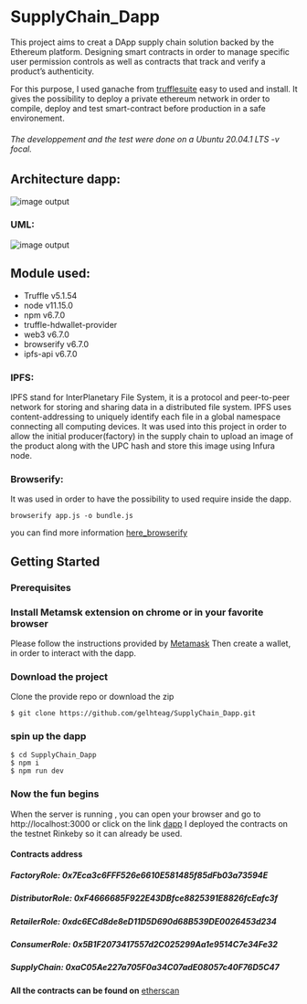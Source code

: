 # SupplyChain_Dapp


This project aims to creat a DApp supply chain solution backed by the Ethereum platform. Designing  smart contracts in order to manage specific user permission controls as well as contracts that track and verify a product’s authenticity.

For this purpose, I used ganache from [trufflesuite](https://www.trufflesuite.com/ganache) easy to used and install. It gives the possibility to deploy a private ethereum network in order to compile, deploy and test smart-contract before production in a safe environement.

###### The developpement and the test were done on a  Ubuntu 20.04.1 LTS -v focal.
## Architecture dapp:

![image output](https://viewer.diagrams.net/?highlight=0000ff&edit=_blank&layers=1&nav=1&title=Architecture.drawio#R7VrbcqM4EP0aP84WCAP2o%2B2xZ3Yq2dpaUpPJowIyaCMQJYQv%2BfoVRpiLPA4zwQZv5cWWGklIp7uPWi1GxiLcfWEwDu6ph8gIaN5uZHweAQB02xZ%2FmWSfSyaalQt8hr1cpJcCB78iKdSkNMUeSmoNOaWE47gudGkUIZfXZJAxuq03W1NSf2sMfaQIHBcSVfqIPR7IVQC7lH9F2A%2BKN%2BvWNH8SwqKxXEkSQI9uKyJjOTIWjFKel8LdApEMvAKXvN%2FqJ0%2BPE2Mo4m060Nh5%2FR5%2Bf3qdLGaPBrDG93z6CYzl5Pi%2BWDHyBACyShkPqE8jSJaldM5oGnkoG1YTtbLNHaWxEOpC%2BC%2FifC%2B1CVNOhSjgIZFP0Q7zH5XyUzbUH8CU1c87OfShsi8qEWf7H9VKtVtWL%2FsdakVHFSiJXUJT5qIz6BQGB5mP%2BJl2Rt4uQ67yAqmGL4iGSMxHNGCIQI43ddOC0kL9Y7tj178pFlMGmvQmYyJNSfqSLpZeGyKfqOxVmoIoVKZRig4G8gvGIie8gSSVS1gxGnEUeSNgEQHQ%2FJmJks%2BPoFfMqm402wBz5MTwAP9WUEfdQBLO6AtaUELZobexnFlzyzqnzA1iHO3Owl88tRswFlyzLR1cH0tZUHFuS%2Fu5xmpY%2FyqwQAH268P9nRhq4Tji9xvcQMdlOOa3hKrdO6pmn9ym1bjNbsltep3b7Mtxm9GS2%2FSuue19OrU%2B9qv363Q8KJ0aCvvdIw5DmLwMmO6MaYtNBFyV7uwPunvT5K8fyr1Pp5NedVpS3FPl0Vt0V2G4p5oW%2B9KpOSidjhW6e0TPxoCpzhwe1WkKXB9U1zT3tyM7MCi%2FANN%2Buc6ucp3WluvsGtfpvSt1WKGdqXDdn9E6ZVDIlpEXHxMV3RHfajU37bNQ%2Fz7xjU8daa9LfGA4xNf2%2BNMgvgsef6yWPmIPykeAuvdfQ6clhV2JwdpqZ1i7kqUw2F%2FUQ9%2BSjmnLFgHbsiPaambiDK3vTJw%2BoKzN7yVtLkdadm%2FR2qHrjDG4rzQ47MlJZeTGHcS4YVtW49Kp0Xxqvqe5qWkN28un2%2Bmthq14%2BANL12uCklT4sBjShxF0AzRgj%2F80aeHxVw1UJgqod9SFWbeY4Q3MVI54gBhKQ1GcE%2Bq%2BuAHE0S2BbPUNsj6gy9uh0WqRo7ixYLCYdsVxnBCyzF8WVEAD3a4PTJ26iNHcHvoPPdRLa4cS7GG%2BvykgT5HNdYHsNT0z9Ju3Ijq7sVx0Me3q3ZvYhSOxBLB6QAk%2FlAaboGmedE4maK7rJepl5vIY56z%2BwdELeu6aeC6JqGn0jqiaQ3RpGGMi8GriKBbJz4EV0ShjpTUmpCGCBPuRqLoCOiTk8wwyLCLWmXwQYs87UNop7dT11wX%2F61aD%2F0%2FcuZxSA7iYGtRjkodiQvf%2FZzUcb7oKfpn0rAVDDQ%2Fn2TeuiIkju1j0TPw%2BM7jJjq1rzNCa7kTJDZh4f8esc8lvx0wVZrMj0hll3ywWn9zmKYTyw2Vj%2BR8%3D)


### UML:

![image output](https://viewer.diagrams.net/?highlight=0000ff&edit=_blank&layers=1&nav=1&title=SodaSupplyChain.drawio#R7V1dV6O8Fv41rvWeC7sI31yqVccZZ8ZRR6fvzSwEahlpqUDVzsX720%2BghAKBNtQAoTLnrHNsSClkf%2BTZT3Z2DoST6du5p88nX13Tcg54znw7EIYHPC%2FxAvzfsGG5alA5edXw6NnmqgmsG27sv1bcyMWtC9u0%2FEzHwHWdwJ5nGw13NrOMINOme577mu02dp3sr871RwtruDF0B2%2B9t81gEr8Fr6zbP1n24wT9MpC11ZWpjjrHb%2BJPdNN9TTUJpwfCiee6weqv6duJ5YRjh8Zl9b2zkqvJg3nWLCD5wsWXpy8j4SoYnp%2Ff%2F9Yfn0fP%2Fx4dxnfxgyV6YcuE7x9%2FdL1g4j66M905Xbcee%2B5iZlrhXTn4ad3n0nXnsBHAxj9WECxjYeqLwIVNk2DqxFetNzv4FX59IMWfRqkrw7f4ztGHJfowC7xl6kvhx1H62vpr0Sf0PXyU0Cu7C8%2BwNgwNH2ub7j1awYZ%2BsYKH45b6gVgG55Y7teDzwA6e5eiB%2FZLVKz1Wz8ek31qC8I9YiNHHn77lfX%2F4Eyo5zzn6g%2BWsvnrluYbl%2B6v7OQvDNo2J7gWrrhex8Bc%2FP42U0ePZ9PDu26rnRrXgU68Qq1FKRVKidF8sb%2BxEav3guMYTbHqd2IF1M9ejwX2FTiGUQnHz2J0FsZYAIf584jquF%2F2OsPoH2334NXv2CFuV8FPguU9Wqp%2Bh8aagJVe%2Bh72DUAEAF6rA2HacfNtah8O30B9811kE1pFnoMcJW5NPSnyX1G%2BOo3%2FJbyLfwG9SOThWgfW2UUnQVUWJ1S92m4IWf35dOyEt9qSTlP9BX6ugV%2FBjSrU2q5oOJbxRz06gnk1uv3wOrv%2F8INAzodcztvRM4tQG9YxsjhLbmKN2nzckwnlDaXneuImGfpMxf4LGfP9yMv08DT4RGLO0T8Zc3XCbMVCZZ89A5VZAZOOAUCE0bAT4W7Ps48Vys2Hb959Gg9npxLj%2FPCEwbKU3bOqGzXMC16Jhl6nOZr05h3qjjUxTd8ObbtUblVRv0pYOVAL1AEWCl07D%2F%2BAiXos2lN121%2BRDCw%2BOQu4Adpm5M2ulstbMRI1IuWHTme0kkKE0sh1wkUKHn68sz4bysryDzXHtIQe%2FxKOW%2FLd2d2ICoROTCH1YSltD%2B8LUNWkkdnbRb8CR1pepDnPXngU%2BpuPJg1Cdz7RW5rNOkCKIltuqP0BteRLc7Mn%2BDWfAAX8%2Ffb64JPBkgDsgdGWEUyC8hT33LVJXl8x4QpHj02RF0OVm41ILmJJVH%2BxVURwaz448wPkPXsTdDWqrZ3Y8MqCmhsPIc0Nbf%2FT06WYtuzu7H526r%2BNL%2Bfd3Ei0DlLWMGtASCpQLV60OEB48EMSMYik46gJigWIJcnPxFNL1tgKqzFSynlnoTyakYASILU8m15ZhQcuHtkAzrgJ7RX%2ByEljxWjawUgSJgcDqCtrCRIczPlUFEnsFoq9AkiQyqECbFecGKs5X58%2BL8XI4IFEcYq52z0PzdZhdITaH8byg0g%2FN0Sy3fTqUCafDbgXnu2m%2B8OvT6Pnt%2FPDk6PSORPNlyi6zj%2BS2eNPcdNxsJEcIuJVWAHc3GB%2BV0CvxLWP0oeXbj7PNzqJiGgwgZrC7gK%2F2IT%2BhKF5ve%2FkTtMMXNx6u88Tcb9spcTcTe0410OJp8799oFWwBNpsoEVm3Mlr6c7CSuPRlPiztlwk15SCpP0nimBoOEouO5ZAlHGYJRXEALJafTQJh47f96GrbeQEbOTOdCNw41unBxC%2BZJAdpaw3iMepYOh0J4RLwtCAQxdGr8fhkNmG7hzFF6a2aTplgU1WcDTEoObFIIuYGMQCKaBpib4UxG7oryYxp79SJ0YOqg5zIyd3Y%2BRE9nROwUZuaAee%2FQCRs7e%2FbpPnpOxKOZCVlt2migni2gp027H2WQwCJzEmBg0Tw4k78xfTvRaDpIg5MbQMIlCIw7hDfweIqC1%2BELoRer0DRdQ3dN0Ivd4BI3YYulK2yDX11c3K2KLfy4vR59fTs7%2FLv%2BNVz82j34G8jjo4IYyHOj2Sj2WZWpjOZ3RFA2RUMJ3MrdJVB9vPgswyHTL%2BXozGf%2Fi%2FP020ILZZhzqQ2tE5HYJgmWNQhzLcTpn%2BmFB%2FLu%2F%2FqnP%2FzSLRnw7sxuuc%2FgBVZdEHbVacm%2BOL0WQoXZz%2Bt1ySKA7tBAkCxSHIjFAFEajlqtPJtU0xG6toBWubBbokitWhDzVlcoYXo5%2B3V9P7w7djEmVqYetgmTJ1z9toufUxQgXh%2BRYV5Pz0YjRYPh0vNGNKoiAfd4%2FgITcA6cSfdRpQaR5isu6%2F6s9LSUPJYj%2FtzYOkW6AF5jMUp29XYVvaHcu5WJRTtezPrF47%2Fl7OlJpJdnTOL0bPd%2BB0cT1%2FI7EurbeuxLpkTatoX0JvX3XaFxCENuxLdkKu27RfMsYgPy%2FcVbs%2Fd%2BC7CUfw8tiBMzW%2Fkin3Z%2BEH9nh5aEAriCQb9oh5b9QnJNIPY0684HJ05RAa1tRfXX%2FQfcuxoX6jHqGJHfqRsYTXueRC2OsQSS68BNbPDP96jP8%2FejeIfmaFL5e7OwChF3n3XYT5epCMlTMI29fRH%2FYTZpSqeQHH4Z%2F%2FoZ%2BDMlz94o5PwZc%2BBRf9K3pRbsuPlzdH6oNaN3ns6aeL0ePJ9enlze0vAo8ttpBoth0wd3KrJ1AUkJvQ0SpPM5s9y1wQHMQnpPubVOdHqDp%2Fb5%2Fe%2FrV0EtXpdw%2FXr1JybrEdcPiCRQsqBWcRh0Sl7MX9yNTt4dPZhUKiUnyvUs2rFOJ32lWpLYFINR5IbGFFbG94IJ7T8iqi4hNZAREEEDtdj4Zks3oorZ2K%2FbpXDRqUlNNuZd2CsMwnQdJoigEwHN33beOgcEsdjP5lWcmE%2FwIvHmzcWbeRGBistCFFDgA5adgDcqAox0LaiRrAAn88PyZpQDdZvTsW%2BJNwdFLuVjtzCKVofVVeuw7A3sJK24dDV1gMKDMRA25BV9VoXpF4la2neVfeHGQ3Tw9ERavssLvEvWq8OgDa%2Bl8OTsraQNOU5GpO88m9cz6bDyhheQ2p7MY0%2BV5CjIHnplfHGGs1UvOgQJPFXUBBWptzsAVwfGXYsjvGEEkrcgmk1csbwhicllc9dGBCVS1eP1Nyq9oxxsNiSYIvzr370dfgz%2Fht%2BOMLybRAvPrX44td8YWWqxUFfen%2BsTcSk4sSnYm9ZTmrIkUVcJpnb7KbgSixNxKzaxBdZm8EhcWsZboupoWVhv1xMSLIbT7kCQligaOhIWTYW8KLGuyOvROgvMbenCJTJeS2l8gnPeejIQwMQJ5ny9%2BEHAPneTZsg%2BTOGJhQWQhqL5AHallFkWWtWUURSeshNUXIYtKVofmk%2Fkk7qg2ugXLDakNhDaFUzqyID%2Ff2mjbgdiRteF7Jy0xTm5UZQcmLrssMp8YECZocv2bklB3FJ%2BZNLrpxuS3TXx%2BJC1vXQGBIzB48tTcEBjR%2FJWf%2BChMLJF5Ucb8WrWK2qOf%2BaBXgcrRYEn60q1VjKzAmdehUT7XWT7UKOR5NQAXaWDq7BQFeQjQTr3qauj9Jhr5TuEbMTR%2BiSCWUwG6sNRxJyATFZ%2FZIjprAD3JRhShoO8oOv5km0dpKRyg9%2FiNJL8wkwKRHxw4Lbt24JVbjDbsuS15WB2JpqgYtsW78lcYlXI3s67qERaDUZa34renJsnTvycSe1xGnycxWsNkbTB3uwc0qIlAbPQ%2BxtCSb9bywZka4L5booM3R2f2I%2F3V6ofz7RHKcq9xn3tauWlyuXJsq8Sxo1mY9mn2%2BGN28SNzo6InkwFaZofI2u54D0wFdArKaJbk1DucoVb5gym7ypAiZILf0EY70nHxEwp3ssxl8Dv0B3YHbPFKSmi9DDAroXIlTEUzIVJbK50y%2Bo6jmZjt71u5HZz9vj%2BaK%2FUpiZ7TptSYPbaORPlJ2ZBuuSptVk9jkcptSefxglrbPbEPLFOyf2VZRSFuTtBXSeObdSdVZcKgKmRiFp1W95V1lMQ%2BhJxGtq8OlvxwSeBKFdoJi2RYYqayoMh1MuHIt78szo%2BQqAAJ2CS%2BPTzgIC2ZmGyrprYTOooBQqN9Z0DZ8OaZptiYc0fcQFWd%2Fd%2BYsicz3x%2BH96O705ffg2xVJcVKlr6y9eoIjCImP1SbNWsUhQKFZy7WGb9nKUZs06%2B43nBiGX53xl2OiiYF23QF%2Fos%2FDj1A0uuNYjhuxGMLxPJVWmLmWyjc81mfGxPWiuXRoe%2FCtbHd2UF6on%2Bac0nS2My11FXNMuVawOMypuL42GSIqUiuYldqZwe%2FEraSbC9EZLq1NX0RT1%2FHgfvR9IJ3wz99EEgdDm3PskaeQoxiZRJ7tHC1O7XBgOqHqdpMnrVlSl8lvt3V%2B%2BgpeX37%2FILH1FlIMs0TV3sFRgcsyUgVwtO2jghWtFVPfgZFiBhHIpO5Bbdk9VKgCFOGCP8fmL%2B%2F8jsBXqLQ3V%2FeBR7sghMXAQyXJZuweIYbcwlb%2FgdYP2SDEVlWkH7xsOWw4sBv9yuf%2F7keH%2Bv3IOz05J%2FErfPMYpEs5DgxgGA0QYZh8BlcLh499N36Nbu6ufvz3g7dJdI82TdvHumIHVllUcS8mFVJQqpJu624nZg1t9tX4pg3%2F%2FvBJbLaFdMs9j1lFifmYVZXbMNkux6wqKYuNpF27eyCUdDtEJAP5Mip18qA4X0bUtIEMFFlUOElVeSG7BZbPJ9fR34lPeK5IODFc%2F3v3OJ78IDmSRqVNZvYERbPIUcztm9WKoGPbBEUnuVM1V%2F6VAzuVf6Xu8CTSKaptWnUjLRJzrtt4kdCdLUXw6ksDEr5Va6GYZc%2BLVMLJjfIiZP4JPVK3Q1sEQepGQkquppSQq27UTqqwYP4a3QYmL81vSEpSarQJ1J7EknMEKIskFkJHHzNhgzi6pe9KqJJfoa0PRycGuPx8RGLrLZw6tefklwyy8S%2BD5JfWTjpmh8kvZPXb3UNTKZyEku4MzUldYqQHdbwT8skyGGgx8SXxmpg9dql%2B8ov0BNRwYni%2Bsw7%2FvN2RZPJptHd49%2BRXu4iTxewcVHB3z7JzUFWh7ZMFdR9FlYbSjadtHFToVaz74GnyckPEQfXlIlnjoPJwlUEOKjkvrh0Ug%2F5OBaaNoRjANbTnXRPUXAGt2rmroQ3V3X6A4%2B5tdjK%2FrF%2BjO%2BH2dGnfvhA4mXjMegKLopdQlHwN2gI0URuBtRsVEqqNC3GQff78QKQ2tHnPngtRVD6jNgxyIYBrh%2FfsMBmSTEpbAW7iExihQ5Ly7OwLm77QqKdlFSMJVeAGfIoPaTobiPBM0XB2MJ6OhxeHbzLR7EA7TbQnRNpFMCxmAwGO5Eyg7jEigFOIZ4ymskc3cSKZ0CTPi4xd70aH41xAmNjm6cxdPE62u54%2F3u3s2%2FI7SYJ6PHg9a8IQa5IHtkzsaNqsdYMxnPD0ISfem9dEWkc7%2FbWvPbm1lA%2BXJ2EYrD8JOA2bo%2ByZHdh6%2BNWbQA8sbMqCAxBkZ5isQOPK9ukRj5t0x34MkY0BBztCPuFw2obuHMUXprZpOmVKlZ0IPRc%2B3AoohdmQNUrykN8qRqWgam%2F%2BrFF6cQ8qhpuS2Zk96yWWsj2JwPbkIturT2j45vXe0DYbmsjhqL5hS%2BMxoY17S8tYmpy3NJHH4ZNMR2rvXnyouAM8PliiX3ygqDGaiJ3y1IHlh4rbkAHoUzHrVxwWFyBAn41ZlU4CpNnaALCVjwnAh03IBKChjExNzWZkZnnfBjIyJ%2FY8XIHYPj1U2Iwcj16%2F%2FtDV9QeNz6NeNlcgALJn5h1UBzYkJ9MPwUTFQi7oxnUPaGjmdp9WYUcyAH06KGsLGzhkZjEhlG8lIZS6dyA%2BoPW9p1zzUv5g6tqzO6%2BtQLcdawu7UnFrMsgMUM%2BuUOHjOK1deoXU5vlWgAkj%2B5MrhLz0vUqbO5QB38LRR3vOi0GTlztAjPGdSdZkhhhDVkzgJZoq4kkq7M6woPSFRv0MkBIYCERxIMRpuWG9vuzJUfUzY55lWPDxa9iuHI9hT491lR4rQqEsblkGfBw47VuGLk96pEAN7moHpmodXmI01cSezynvW45Hp2eqGGKqCkAsk1QVni25F%2F5C4Ej9BXLZrfmLE3fmL6bbqKiqu4wF2vU0eyoKBgHYIlkHMn2qbjQWaJOYPaMBQYnYAUZDaIfD7DKjQT7PCE3xnqTC7szGcvpCo551VcJoCIAfSOu9xmgRvbmjB%2BBITHSfiNKouuNY6E9m7zalUYBmmEz5EaQ9DVFID7SqwV%2FtQGmsw5Q8pRHzpls4jarbigXalGnPadQAY1nkNAQCDvQRimb%2B3oHiOcOdzeDj6Q%2FovtzGARSz9ff5In8rrjMx0yMIUNnGGpBgKzmVhIOfSJPAoWoNwTqQFSMQc9pNHcdt9qzPzq%2FR9cPS%2BXGsekSelXZe4%2Fu3zje5Qb58s35VlST3nGj5AmkM%2BtzIxvlmtEqkTTj2WrV1PhYUDMI3qlmEEwyqOt71CUbkm5lgErhEfYIhFRiPIagwROG5YXQkOibNrKyKzLV0%2F%2FgOwHUXS0HFChIz4XDcWhDo5geeHugSBWyI73THNvUABVJdGl9eZm58RWx8v%2BqzxVg3goXXxSHOlypkYIjbyYmrN%2BW5ynRAnPMsNkXgkEoOr%2BN3a%2FlB94xCkvPAunWjaOc8Z3aMgnhLodhUohap5PDjPm7SyVpdsgslxzQxYBfaB7cLYrZfbCohiVByEl6c7cY19UiWRRWj3mccVRe%2BqhgHAc0q1caySni5tPcNXUHJrUZHc5kdMRIOuz73IuERa7fhvsbl98S278MlPGZtw6nX4JyJs8uRnjHjnPEwt5tIHnDYJnAGFP6DR7hI2wnsgrEIV%2BpUpfoqIiEuVY%2FMghmR4MvynY2vAI%2FXS2rfW7VTG4kdb0VMPUhNVTMilVw7wfH7Eq8ByFS1OuQGnKRsEXojZa0Ucj1gzEWidb%2B2LHgQvltOpoAJmarEefbMyRSP%2B4d6ENInX13TcsKchbzM2ai5jYsQvQn5smCy8QllvPESPkuqBQmDQm2zpIwzBZgASrIDy96%2Fch4gkHIpZLxQMC7rXhkShefqGxs8wP%2F%2BOoveKj9E%2Fqs9dfSVHoapOPEVQKKEQeiYjo2J7ZiX%2BtJdhG%2FmB7rxhD4dT1zP%2Fgtvq68NQPdQvg8vZ3rchN%2BMddazfNjnCskM5Jq%2B6m%2BZjpe6H8QNhus4%2Bty3H5LXmEJXY8%2BO3SBwp3Gncn6twBZJAU6ikBVi5XwiqYhrj1h0sABQ6tMdnIk44OEgcFBQj1CLQk04Cn%2FZNOHg%2B2VOr6qnc6xxUKpicVLYZdRnKK5bruMhCZtS6WgT6B2t2UF83kBszaHg52GqTTRk0jH8LxzEkxA1SfDBT%2BBnsP4M%2Fxt294IwXz7wdDsSvgUV7TXkZSqohUCsFkgLZDIlQP1q0AGCrRpwxltT1SizroTP3iLkZDKLpXobAZ5DgElewCUvFEg5yo28cn073j3krfrmpN%2BegBEds03A1Tcbk8q3iFWJbDy073CHGZczcvgFAazQRNjP9r%2Fnej64rpPrdsIfHHG%2F4dDO%2FLHlRV8Iq2b8M7NeV34k9yv%2Fw34GDj2EMoa1%2Fm62D%2F5z1osVZeCtbnyL%2FXbyQpwNIdJbyFlwrmPGz3OSfuVUD%2FTE%2F%2Bu9HXVjkEmnPFDflFfAaC3mc2d5MoEj0UMmhiCThmuLUqQtco0ACc8vWXmrxdxIPM8iSunNuTP%2FabG5g2mN9YUTxCc4xT1XubqhH8r1XlX%2Fj3tB%2BSwM%2FI7ZW1mzxbR3YduUsvLSeQFgK1RKrXqyPqlOEpT%2F6QHbzgIuWhMolHBtiA39GOZ0zMg7RIUBIv9zEkdq9uxMNwLXW14MCxq%2F6VOrqO9s7HrT1Qlt%2BNVLeCFYmEVfvHRnj6lrc881oTf65gaWvwGxRR0NCLbQ4%2BMIEOrOU%2FlVHw5d9tXnnm1YeEd0WnvxXeKTVIqvpqtJFj9iujgD1iPXeWwFxiTsCeKukWeOoKsNW2%2B%2B%2FIzeY%2F2t6FLYjYE%2Fwif8eXXC8BNG8Uus8Yw%2BYYFtduBJE4fRgWfNe7EOPHLGtXbhedf%2BnsDX8b2vq%2BGPeJJl2oekgQD7j3kVggeGHzOymlVAx%2BwzmuuznZjWTC%2Bu7Mv0QxpxrZ7wISvQnogxKMar2b5XKwRO2BmicbKeZ653ozsWSdcb1yG6ZZxkRtL1Oq5kRPROMXxHnXt2hHrwjJcyKAyeJbRdvYbwuZXKBcWJWUku1nuKJCbU6fZ0OlTkre5qB6KYTaSUUa5PU9UO0IumOJJr17HwJeqewG%2BPwBdyKQ8qWtZJFzopyZepzTsU7YcJZ4pQfZKJAjHs%2FQSxUSUUcpUop88LNaC%2BfAelKOelp89pCbgg36FQwPWx50X5LKGB66b5TxHlO4XGVXAB4sR%2FeohIX0EKcgAKFWSH8pOkGiJ%2FYIBIfRdFGUDMTv2a1DRAxPM80AE%2Fq5m%2Bx4nM4ERRyyoL4Ioyq7UioJhXK4peoiz1A7FJ%2FpqCKFKofqYoMcj3YMVCJagRK%2FapFnUKuAArFgq4NqyIWAs8NzZ1HlwBNoRQMrm6IaE1RJbb%2B9n%2Blj4oMzb9QL2zoayLBbC0UBe12iYc9QPzlmpjvGXLsBS9aHpn4XoVrUemjCHTZOsjS8hULaMwTRspUo9NK00XKrliMINN1Z7HrFPA7WPTMh4zxKapOaMYnqY7bEGoRF1tn%2FCOK6iae77e%2FVDWTgbQ6gcmUdWPQqKqOIkaJ4X2SJUVpMoUMi3jTMeR1thWj0urTQwd5EzVnjOtU8Ct41JtE2cazw7FmBRd3IJHt3azfYI7rXBo6nl6V0NZE9vHoNoHZkzROdR7j0HRi6b8DTrWtgehrIDQsiMsWAClWhldinZc9KC00kyhkasFM6BU68nSOgXcPijdRJai6aIYlSZXt8DS7f1sn%2BReK2Cafqbe31BWRwaQabvsaBqXJii1KWQqE5dyRhvDWCn7qxXUBotrKg1t%2FdHTSwsq7WHZX4jIcDOiVPYXfvRcN0hHCvC1JlFxZdj4fw%3D%3D)

## Module used:
 - Truffle v5.1.54
 - node v11.15.0
 - npm v6.7.0
 - truffle-hdwallet-provider
 - web3 v6.7.0
 - browserify v6.7.0
 - ipfs-api v6.7.0
 
### IPFS: 

IPFS stand for InterPlanetary File System, it is a protocol and peer-to-peer network for storing and sharing data in a distributed file system. IPFS uses content-addressing to uniquely identify each file in a global namespace connecting all computing devices.
It was used into this project in order to allow the initial producer(factory) in the supply chain to upload an image of the product along with the UPC hash and store this image using Infura node.


### Browserify:

It was used in order to have the possibility to used require inside the dapp.

```
browserify app.js -o bundle.js
```
you can find more information [here_browserify](https://www.npmjs.com/package/browserify-fs)

## Getting Started

### Prerequisites

### Install Metamsk extension on chrome or in your favorite browser
Please follow the instructions provided by  [Metamask](https://metamask.io/download.html)
Then create a wallet, in order to interact with the dapp.

### Download the project 
Clone the  provide repo or download the zip
```
$ git clone https://github.com/gelhteag/SupplyChain_Dapp.git
```
### spin up the dapp
```
$ cd SupplyChain_Dapp
$ npm i
$ npm run dev
```
### Now the fun begins
When the server is running , you can open your browser and go to http://localhost:3000 or click on the link [dapp](http://localhost:3000)
I deployed the contracts on the testnet Rinkeby so it can already be used.

#### Contracts address  

##### FactoryRole: 0x7Eca3c6FFF526e6610E581485f85dFb03a73594E
##### DistributorRole: 0xF4666685F922E43DBfce8825391E8826fcEafc3f
##### RetailerRole: 0xdc6ECd8de8eD11D5D690d68B539DE0026453d234
##### ConsumerRole: 0x5B1F2073417557d2C025299Aa1e9514C7e34Fe32
##### SupplyChain: 0xaC05Ae227a705F0a34C07adE08057c40F76D5C47

**All the contracts can be found on**  [etherscan](https://rinkeby.etherscan.io/)

